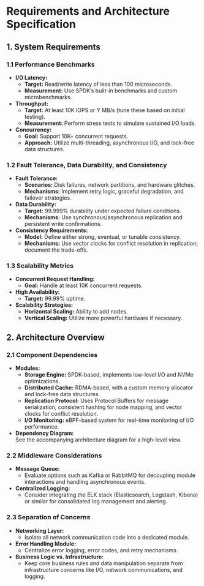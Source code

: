 # Requirements and Architecture Specification

## 1. System Requirements

### 1.1 Performance Benchmarks
- **I/O Latency:**  
  - **Target:** Read/write latency of less than 100 microseconds.
  - **Measurement:** Use SPDK’s built-in benchmarks and custom microbenchmarks.
- **Throughput:**  
  - **Target:** At least 10K IOPS or Y MB/s (tune these based on initial testing).
  - **Measurement:** Perform stress tests to simulate sustained I/O loads.
- **Concurrency:**  
  - **Goal:** Support 10K+ concurrent requests.
  - **Approach:** Utilize multi-threading, asynchronous I/O, and lock-free data structures.

### 1.2 Fault Tolerance, Data Durability, and Consistency
- **Fault Tolerance:**  
  - **Scenarios:** Disk failures, network partitions, and hardware glitches.
  - **Mechanisms:** Implement retry logic, graceful degradation, and failover strategies.
- **Data Durability:**  
  - **Target:** 99.999% durability under expected failure conditions.
  - **Mechanisms:** Use synchronous/asynchronous replication and persistent write confirmations.
- **Consistency Requirements:**  
  - **Model:** Define either strong, eventual, or tunable consistency.
  - **Mechanisms:** Use vector clocks for conflict resolution in replication; document the trade-offs.

### 1.3 Scalability Metrics
- **Concurrent Request Handling:**  
  - **Goal:** Handle at least 10K concurrent requests.
- **High Availability:**  
  - **Target:** 99.99% uptime.
- **Scalability Strategies:**  
  - **Horizontal Scaling:** Ability to add nodes.
  - **Vertical Scaling:** Utilize more powerful hardware if necessary.

## 2. Architecture Overview

### 2.1 Component Dependencies
- **Modules:**
  - **Storage Engine:** SPDK-based, implements low-level I/O and NVMe optimizations.
  - **Distributed Cache:** RDMA-based, with a custom memory allocator and lock-free data structures.
  - **Replication Protocol:** Uses Protocol Buffers for message serialization, consistent hashing for node mapping, and vector clocks for conflict resolution.
  - **I/O Monitoring:** eBPF-based system for real-time monitoring of I/O performance.
- **Dependency Diagram:**  
  See the accompanying architecture diagram for a high-level view.

### 2.2 Middleware Considerations
- **Message Queue:**  
  - Evaluate options such as Kafka or RabbitMQ for decoupling module interactions and handling asynchronous events.
- **Centralized Logging:**  
  - Consider integrating the ELK stack (Elasticsearch, Logstash, Kibana) or similar for consolidated log management and alerting.

### 2.3 Separation of Concerns
- **Networking Layer:**  
  - Isolate all network communication code into a dedicated module.
- **Error Handling Module:**  
  - Centralize error logging, error codes, and retry mechanisms.
- **Business Logic vs. Infrastructure:**  
  - Keep core business rules and data manipulation separate from infrastructure concerns like I/O, network communications, and logging.
